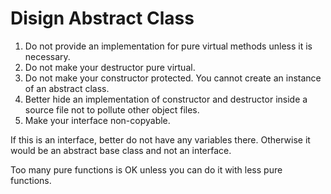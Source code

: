 # Disign Abstract Class

1. Do not provide an implementation for pure virtual methods unless it is necessary.
2. Do not make your destructor pure virtual.
3. Do not make your constructor protected. You cannot create an instance of an abstract class.
4. Better hide an implementation of constructor and destructor inside a source file not to pollute other object files.
5. Make your interface non-copyable.

If this is an interface, better do not have any variables there. Otherwise it would be an abstract base class and not an interface.

Too many pure functions is OK unless you can do it with less pure functions.